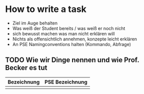 # How to write a task

- Ziel im Auge behalten
- Was weiß der Student bereits / was weiß er noch nicht
- sich bewusst machen was man nicht erklären will
- Nichts als offensichtlich annehmen, konzepte leicht erklären
- An PSE Namingconventions halten (Kommando, Abfrage)

## TODO Wie wir Dinge nennen und wie Prof. Becker es tut

| Bezeichnung |PSE Bezeichnung |
|-------------|----------------|
|||
